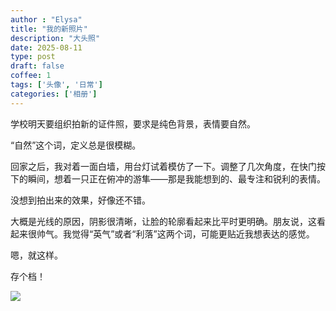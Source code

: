 ```yaml
---
author : "Elysa"
title: "我的新照片"
description: "大头照"
date: 2025-08-11
type: post
draft: false
coffee: 1
tags: ['头像', '日常']
categories: ['相册']
---
```


学校明天要组织拍新的证件照，要求是纯色背景，表情要自然。

“自然”这个词，定义总是很模糊。

回家之后，我对着一面白墙，用台灯试着模仿了一下。调整了几次角度，在快门按下的瞬间，想着一只正在俯冲的游隼——那是我能想到的、最专注和锐利的表情。

没想到拍出来的效果，好像还不错。

大概是光线的原因，阴影很清晰，让脸的轮廓看起来比平时更明确。朋友说，这看起来很帅气。我觉得“英气”或者“利落”这两个词，可能更贴近我想表达的感觉。

嗯，就这样。

存个档！

![](https://s2.loli.net/2025/08/12/wXPHabdBys1GpgK.jpg)